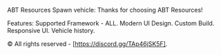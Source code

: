 ABT Resources Spawn vehicle: Thanks for choosing ABT Resources!

Features:
Supported Framework - ALL.
Modern UI Design.
Custom Build.
Responsive UI.
Vehicle history.

©️ All rights reserved - [https://discord.gg/TAp46jSK5F].